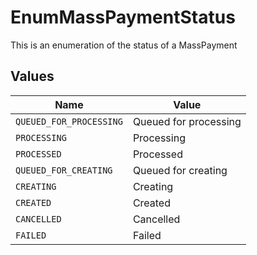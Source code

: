 # EnumMassPaymentStatus

This is an enumeration of the status of a MassPayment


## Values

| Name                    | Value                   |
| ----------------------- | ----------------------- |
| `QUEUED_FOR_PROCESSING` | Queued for processing   |
| `PROCESSING`            | Processing              |
| `PROCESSED`             | Processed               |
| `QUEUED_FOR_CREATING`   | Queued for creating     |
| `CREATING`              | Creating                |
| `CREATED`               | Created                 |
| `CANCELLED`             | Cancelled               |
| `FAILED`                | Failed                  |
